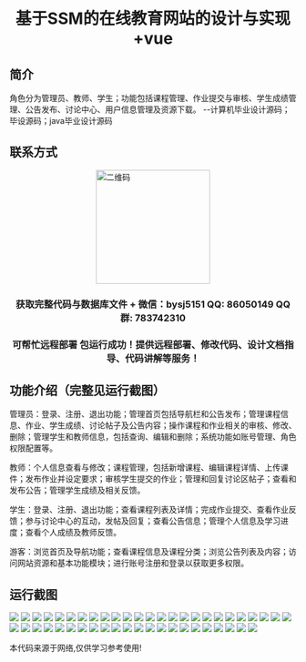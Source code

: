 <p><h1 align="center">基于SSM的在线教育网站的设计与实现+vue</h1></p>

## 简介
角色分为管理员、教师、学生；功能包括课程管理、作业提交与审核、学生成绩管理、公告发布、讨论中心、用户信息管理及资源下载。    --计算机毕业设计源码；毕设源码；java毕业设计源码


## 联系方式
<img src="https://bs-1329754181.cos.ap-shanghai.myqcloud.com/wx.jpg" alt="二维码" style="display: block; margin: 0 auto;" width="200px">
<p><h3 align="center">获取完整代码与数据库文件 + 微信：bysj5151 QQ: 86050149 QQ群: 783742310</h3></p>
<p><h3 align="center">可帮忙远程部署 包运行成功！提供远程部署、修改代码、设计文档指导、代码讲解等服务！</h3></p>

## 功能介绍（完整见运行截图）
管理员：登录、注册、退出功能；管理首页包括导航栏和公告发布；管理课程信息、作业、学生成绩、讨论帖子及公告内容；操作课程和作业相关的审核、修改、删除；管理学生和教师信息，包括查询、编辑和删除；系统功能如账号管理、角色权限配置等。

教师：个人信息查看与修改；课程管理，包括新增课程、编辑课程详情、上传课件；发布作业并设定要求；审核学生提交的作业；管理和回复讨论区帖子；查看和发布公告；管理学生成绩及相关反馈。

学生：登录、注册、退出功能；查看课程列表及详情；完成作业提交、查看作业反馈；参与讨论中心的互动，发帖及回复；查看公告信息；管理个人信息及学习进度；查看个人成绩及教师反馈。

游客：浏览首页及导航功能；查看课程信息及课程分类；浏览公告列表及内容；访问网站资源和基本功能模块；进行账号注册和登录以获取更多权限。


## 运行截图
![](https://bs-1329754181.cos.ap-shanghai.myqcloud.com/ssm/OnlineEducationWebsite/img/001.jpg)
![](https://bs-1329754181.cos.ap-shanghai.myqcloud.com/ssm/OnlineEducationWebsite/img/002.jpg)
![](https://bs-1329754181.cos.ap-shanghai.myqcloud.com/ssm/OnlineEducationWebsite/img/003.jpg)
![](https://bs-1329754181.cos.ap-shanghai.myqcloud.com/ssm/OnlineEducationWebsite/img/004.jpg)
![](https://bs-1329754181.cos.ap-shanghai.myqcloud.com/ssm/OnlineEducationWebsite/img/005.jpg)
![](https://bs-1329754181.cos.ap-shanghai.myqcloud.com/ssm/OnlineEducationWebsite/img/006.jpg)
![](https://bs-1329754181.cos.ap-shanghai.myqcloud.com/ssm/OnlineEducationWebsite/img/007.jpg)
![](https://bs-1329754181.cos.ap-shanghai.myqcloud.com/ssm/OnlineEducationWebsite/img/008.jpg)
![](https://bs-1329754181.cos.ap-shanghai.myqcloud.com/ssm/OnlineEducationWebsite/img/009.jpg)
![](https://bs-1329754181.cos.ap-shanghai.myqcloud.com/ssm/OnlineEducationWebsite/img/010.jpg)
![](https://bs-1329754181.cos.ap-shanghai.myqcloud.com/ssm/OnlineEducationWebsite/img/011.jpg)
![](https://bs-1329754181.cos.ap-shanghai.myqcloud.com/ssm/OnlineEducationWebsite/img/012.jpg)
![](https://bs-1329754181.cos.ap-shanghai.myqcloud.com/ssm/OnlineEducationWebsite/img/013.jpg)
![](https://bs-1329754181.cos.ap-shanghai.myqcloud.com/ssm/OnlineEducationWebsite/img/014.jpg)
![](https://bs-1329754181.cos.ap-shanghai.myqcloud.com/ssm/OnlineEducationWebsite/img/015.jpg)
![](https://bs-1329754181.cos.ap-shanghai.myqcloud.com/ssm/OnlineEducationWebsite/img/016.jpg)
![](https://bs-1329754181.cos.ap-shanghai.myqcloud.com/ssm/OnlineEducationWebsite/img/017.jpg)
![](https://bs-1329754181.cos.ap-shanghai.myqcloud.com/ssm/OnlineEducationWebsite/img/018.jpg)
![](https://bs-1329754181.cos.ap-shanghai.myqcloud.com/ssm/OnlineEducationWebsite/img/019.jpg)
![](https://bs-1329754181.cos.ap-shanghai.myqcloud.com/ssm/OnlineEducationWebsite/img/020.jpg)
![](https://bs-1329754181.cos.ap-shanghai.myqcloud.com/ssm/OnlineEducationWebsite/img/021.jpg)
![](https://bs-1329754181.cos.ap-shanghai.myqcloud.com/ssm/OnlineEducationWebsite/img/022.jpg)
![](https://bs-1329754181.cos.ap-shanghai.myqcloud.com/ssm/OnlineEducationWebsite/img/023.jpg)
![](https://bs-1329754181.cos.ap-shanghai.myqcloud.com/ssm/OnlineEducationWebsite/img/024.jpg)
![](https://bs-1329754181.cos.ap-shanghai.myqcloud.com/ssm/OnlineEducationWebsite/img/025.jpg)
![](https://bs-1329754181.cos.ap-shanghai.myqcloud.com/ssm/OnlineEducationWebsite/img/026.jpg)
![](https://bs-1329754181.cos.ap-shanghai.myqcloud.com/ssm/OnlineEducationWebsite/img/027.jpg)
![](https://bs-1329754181.cos.ap-shanghai.myqcloud.com/ssm/OnlineEducationWebsite/img/028.jpg)
![](https://bs-1329754181.cos.ap-shanghai.myqcloud.com/ssm/OnlineEducationWebsite/img/029.jpg)
![](https://bs-1329754181.cos.ap-shanghai.myqcloud.com/ssm/OnlineEducationWebsite/img/030.jpg)
![](https://bs-1329754181.cos.ap-shanghai.myqcloud.com/ssm/OnlineEducationWebsite/img/031.jpg)
![](https://bs-1329754181.cos.ap-shanghai.myqcloud.com/ssm/OnlineEducationWebsite/img/032.jpg)
![](https://bs-1329754181.cos.ap-shanghai.myqcloud.com/ssm/OnlineEducationWebsite/img/033.jpg)
![](https://bs-1329754181.cos.ap-shanghai.myqcloud.com/ssm/OnlineEducationWebsite/img/034.jpg)
![](https://bs-1329754181.cos.ap-shanghai.myqcloud.com/ssm/OnlineEducationWebsite/img/035.jpg)
![](https://bs-1329754181.cos.ap-shanghai.myqcloud.com/ssm/OnlineEducationWebsite/img/036.jpg)
![](https://bs-1329754181.cos.ap-shanghai.myqcloud.com/ssm/OnlineEducationWebsite/img/037.jpg)
![](https://bs-1329754181.cos.ap-shanghai.myqcloud.com/ssm/OnlineEducationWebsite/img/038.jpg)
![](https://bs-1329754181.cos.ap-shanghai.myqcloud.com/ssm/OnlineEducationWebsite/img/039.jpg)
![](https://bs-1329754181.cos.ap-shanghai.myqcloud.com/ssm/OnlineEducationWebsite/img/040.jpg)
![](https://bs-1329754181.cos.ap-shanghai.myqcloud.com/ssm/OnlineEducationWebsite/img/041.jpg)
![](https://bs-1329754181.cos.ap-shanghai.myqcloud.com/ssm/OnlineEducationWebsite/img/042.jpg)
![](https://bs-1329754181.cos.ap-shanghai.myqcloud.com/ssm/OnlineEducationWebsite/img/043.jpg)
![](https://bs-1329754181.cos.ap-shanghai.myqcloud.com/ssm/OnlineEducationWebsite/img/044.jpg)
![](https://bs-1329754181.cos.ap-shanghai.myqcloud.com/ssm/OnlineEducationWebsite/img/045.jpg)
![](https://bs-1329754181.cos.ap-shanghai.myqcloud.com/ssm/OnlineEducationWebsite/img/046.jpg)
![](https://bs-1329754181.cos.ap-shanghai.myqcloud.com/ssm/OnlineEducationWebsite/img/047.jpg)

<p>本代码来源于网络,仅供学习参考使用!</p>
